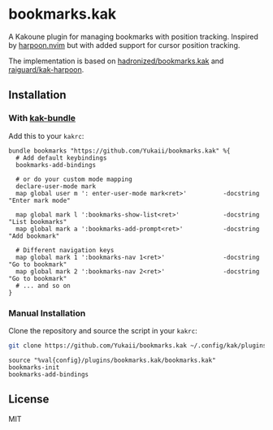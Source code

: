 # bookmarks.kak

A Kakoune plugin for managing bookmarks with position tracking. Inspired by [harpoon.nvim](https://github.com/ThePrimeagen/harpoon/tree/harpoon2) but with added support for cursor position tracking.

The implementation is based on [hadronized/bookmarks.kak](https://github.com/hadronized/bookmarks.kak) and [raiguard/kak-harpoon](https://github.com/raiguard/kak-harpoon).

## Installation

### With [kak-bundle](https://codeberg.org/jdugan6240/kak-bundle)

Add this to your `kakrc`:

```kak
bundle bookmarks "https://github.com/Yukaii/bookmarks.kak" %{
  # Add default keybindings
  bookmarks-add-bindings

  # or do your custom mode mapping
  declare-user-mode mark
  map global user m ': enter-user-mode mark<ret>'          -docstring "Enter mark mode"

  map global mark l ':bookmarks-show-list<ret>'            -docstring "List bookmarks"
  map global mark a ':bookmarks-add-prompt<ret>'           -docstring "Add bookmark"

  # Different navigation keys
  map global mark 1 ':bookmarks-nav 1<ret>'                -docstring "Go to bookmark"
  map global mark 2 ':bookmarks-nav 2<ret>'                -docstring "Go to bookmark"
  # ... and so on
}
```

### Manual Installation

Clone the repository and source the script in your `kakrc`:

```bash
git clone https://github.com/Yukaii/bookmarks.kak ~/.config/kak/plugins/bookmarks.kak
```

```kak
source "%val{config}/plugins/bookmarks.kak/bookmarks.kak"
bookmarks-init
bookmarks-add-bindings
```

## License

MIT
